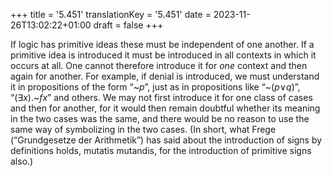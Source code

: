 +++
title = '5.451'
translationKey = '5.451'
date = 2023-11-26T13:02:22+01:00
draft = false
+++

If logic has primitive ideas these must be independent of one another. If a primitive idea is introduced it must be introduced in all contexts in which it occurs at all. One cannot therefore introduce it for <em>one</em> context and then again for another. For example, if denial is introduced, we must understand it in propositions of the form “<span class="mathmode"><span class="mathop">~</span><var>p</var></span>”, just as in propositions like “<span class="mathmode"><span class="mathop">~</span>(<var>p</var><span class="mathrel"><span class="symbol">∨</span></span><var>q</var>)</span>”, “<span class="mathmode"><span class="quant">(<span class="symbol">∃</span><var>x</var>).</span><span class="mathop">~</span><var>fx</var></span>” and others. We may not first introduce it for one class of cases and then for another, for it would then remain doubtful whether its meaning in the two cases was the same, and there would be no reason to use the same way of symbolizing in the two cases.
(In short, what Frege (“Grundgesetze der Arithmetik”) has said about the introduction of signs by definitions holds, mutatis mutandis, for the introduction of primitive signs also.)
